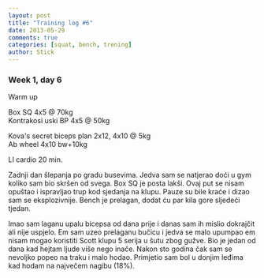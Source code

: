 ```yaml
---
layout: post
title: "Training log #6"
date: 2013-05-29
comments: true
categories: [squat, bench, trening]
author: Stick
---
```


### Week 1, day 6

Warm up

Box SQ 4x5 @ 70kg  
Kontrakosi uski BP 4x5 @ 50kg  

Kova's secret biceps plan 2x12, 4x10 @ 5kg  
Ab wheel 4x10 bw+10kg  

LI cardio 20 min.  

<!-- more -->

Zadnji dan šlepanja po gradu busevima. Jedva sam se natjerao doći u gym koliko sam bio skršen od svega. Box SQ je posta lakši. Ovaj put se nisam opuštao i ispravljao trup kod sjedanja na klupu. Pauze su bile kraće i dizao sam se eksplozivnije. Bench je prelagan, dodat ću par kila gore sljedeći tjedan.

Imao sam laganu upalu bicepsa od dana prije i danas sam ih mislio dokrajčit ali nije uspjelo. Em sam uzeo prelaganu bučicu i jedva se malo upumpao em nisam mogao koristiti Scott klupu 5 serija u šutu zbog gužve. Bio je jedan od dana kad hejtam ljude više nego inače. Nakon sto godina čak sam se nevoljko popeo na traku i malo hodao. Primjetio sam bol u donjim leđima kad hodam na največem nagibu (18%).
